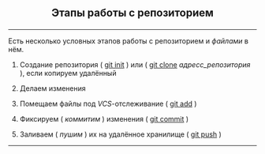 ## <p style='text-align:center'>Этапы работы с репозиторием</p>
---
Есть несколько условных этапов работы с репозиторием и _файлами_ в нём.

1. Создание репозитория ( [git init](init.md) ) или ( [git clone](clone.md) _адресс_репозитория_ ), если копируем удалённый

2. Делаем изменения

3. Помещаем файлы под _VCS_-отслеживание ( [git add](add.md) )
4. Фиксируем ( _коммитим_ ) изменения ( [git commit](commit.md) )
5. Заливаем ( _пушим_ ) их на удалённое хранилище ( [git push](push.md) )
---